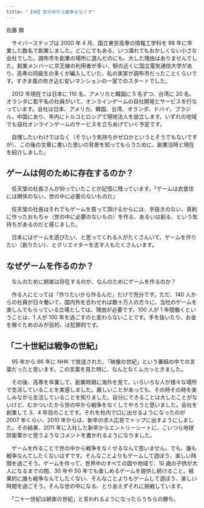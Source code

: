 ```yaml
---
title: "【40】世の中から戦争をなくす"
---
```



佐藤 類


　サイバーステップは 2000 年 4 月、国立東京高専の情報工学科を 98 年に卒業した数名で創業しました。どこにでもある、いつ潰れてもおかしくない小さな会社でした。調布市を創業の場所に選んだのにも、大した理由はありませんでした。創業メンバーに京王線の利用者が多い、駅の近くに国立電気通信大学があり、高専の同級生の多くが編入していた、私の実家が調布市だったことくらいです。すきま風の吹き込む安いマンションの一室でのスタートでした。

　2012 年現在では日本に 110 名、アメリカと韓国に 5 名ずつ、台湾に 20 名、オランダに若干名の社員がいて、オンラインゲームの自社開発とサービスを行なっています。会社は日本、アメリカ、韓国、台湾、オランダ、ドバイ、ブラジル、中国にあり、年内にトルコとロシアで現地法人を設立します。いずれの地域でも自社オンラインゲームのサービスを立ちあげていく予定です。

　自慢したいわけではなく（そういう気持ちがゼロかというとそうでもないですが）、この後の文章に書いた思いの背景を知ってもらうために、創業当時と現在を紹介しました。

## ゲームは何のために存在するのか？

　任天堂の社長さんが仰っていたことが記憶に残っています。「ゲームは衣食住には関係のない、世の中に必要のないものだ」

　任天堂の社長はそれでもゲームを買って頂けるからには、手抜きのない、真剣に作ったおもちゃ（世の中に必要のないもの）を作る、あるいは創る、という気持ちがあるのだと感じました。

　日本にはゲームを遊びたい、と思ってくれる人がたくさんいて、ゲームを作りたい（創りたい）、とクリエイターを志す人もたくさんいます。

## なぜゲームを作るのか？

　なんのために娯楽は存在するのか、なんのためにゲームを作るのか？

　作る人にとっては「作りたいから作るんだ」だけで充分です。ただ、140 人からの社員が日々働いて、国内外を合わせれば数十万人の方々に、当社のゲームを楽しんでもらっている立場としては、理由が必要です。100 人が 1 年間働くということは、1 人が 100 年を過ごすのと変わらないことです。手を抜いたり、お金を稼ぐためのみが目的、は犯罪的です。

## 「二十世紀は戦争の世紀」

　95 年から 96 年に NHK で放送された、「映像の世紀」という番組の中での言葉だったと思います。この言葉を見た時に、なんとなくムカッときました。

　その後、高専を卒業して、創業時期に海外を見て、いろいろな人が様々な場所で生活していることを実感しました。厳しいことがあっても、その時その時を楽しみながら生活していることを知りました。自分にできることは大したことがないけど、むかついたから世の中から戦争をなくしてやろうと思いました。会社を創業して 3、4 年目のことです。それを社内で口に出せるようになったのが 2007 年くらい、2010 年からは、新卒の求人広告でトップに出すようにしました。その結果、2011 年に入社した新卒からエントリーシートに、こいつら地球防衛軍かと思うようなコメントを書かれるようになりました。

　ゲームを作ることで世の中から戦争をなくせるなんて思いません。でも、誰も戦争なんてしたくないはずです。そんなことよりもゲームして遊ぼう、楽しい時間を過ごそう。ゲームを作って、世界中のすべての国や地域で、10 歳の子供が大人になるまでの間、30 年や 50 年でも楽しめるゲームを提供し続けること。結果的に誰も戦争なんてしたくない、そんなことよりもゲームして遊ぼう、楽しい時間を過ごそう。そんな世の中になる、とりあえずそれに挑戦しています。

　「二十一世紀は娯楽の世紀」と言われるようになったらうちらの勝ち。
